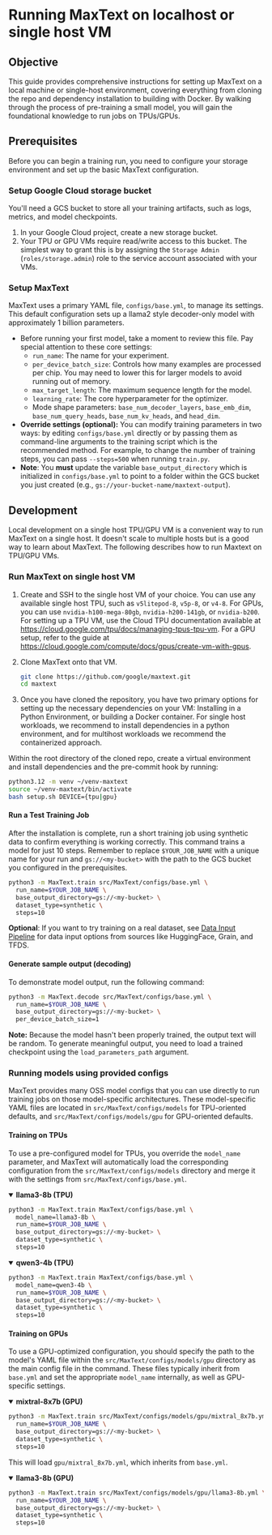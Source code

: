# Running MaxText on localhost or single host VM

## Objective
This guide provides comprehensive instructions for setting up MaxText on a local machine or single-host environment, covering everything from cloning the repo and dependency installation to building with Docker. By walking through the process of pre-training a small model, you will gain the foundational knowledge to run jobs on TPUs/GPUs.

## Prerequisites
Before you can begin a training run, you need to configure your storage environment and set up the basic MaxText configuration.

### Setup Google Cloud storage bucket
You'll need a GCS bucket to store all your training artifacts, such as logs, metrics, and model checkpoints.

1.  In your Google Cloud project, create a new storage bucket.
2.  Your TPU or GPU VMs require read/write access to this bucket. The simplest way to grant this is by assigning the `Storage Admin` (`roles/storage.admin`) role to the service account associated with your VMs.

### Setup MaxText
MaxText uses a primary YAML file, `configs/base.yml`, to manage its settings. This default configuration sets up a llama2 style decoder-only model with approximately 1 billion parameters.

* Before running your first model, take a moment to review this file. Pay special attention to these core settings:
  - `run_name`: The name for your experiment.
  - `per_device_batch_size`: Controls how many examples are processed per chip. You may need to lower this for larger models to avoid running out of memory.
  - `max_target_length`: The maximum sequence length for the model.
  - `learning_rate`: The core hyperparameter for the optimizer.
  - Mode shape parameters: `base_num_decoder_layers`, `base_emb_dim`, `base_num_query_heads`, `base_num_kv_heads`, and `head_dim`.
* **Override settings (optional):** You can modify training parameters in two ways: by editing `configs/base.yml` directly or by passing them as command-line arguments to the training script which is the recommended method. For example, to change the number of training steps, you can pass `--steps=500` when running `train.py`.
* **Note**: You **must** update the variable `base_output_directory` which is initialized in `configs/base.yml` to point to a folder within the GCS bucket you just created (e.g., `gs://your-bucket-name/maxtext-output`).

## Development
Local development on a single host TPU/GPU VM is a convenient way to run MaxText on a single host. It doesn't scale to multiple hosts but is a good way to learn about MaxText. The following describes how to run Maxtext on TPU/GPU VMs.

### Run MaxText on single host VM
1.  Create and SSH to the single host VM of your choice. You can use any available single host TPU, such as `v5litepod-8`, `v5p-8`, or `v4-8`. For GPUs, you can use `nvidia-h100-mega-80gb`, `nvidia-h200-141gb`, or `nvidia-b200`. For setting up a TPU VM, use the Cloud TPU documentation available at https://cloud.google.com/tpu/docs/managing-tpus-tpu-vm. For a GPU setup, refer to the guide at https://cloud.google.com/compute/docs/gpus/create-vm-with-gpus. 

2.  Clone MaxText onto that VM.
    ```bash
    git clone https://github.com/google/maxtext.git
    cd maxtext
    ```

3.  Once you have cloned the repository, you have two primary options for setting up the necessary dependencies on your VM: Installing in a Python Environment, or building a Docker container. For single host workloads, we recommend to install dependencies in a python environment, and for multihost workloads we recommend the containerized approach.

Within the root directory of the cloned repo, create a virtual environment and install dependencies and the pre-commit hook by running:

```bash
python3.12 -m venv ~/venv-maxtext
source ~/venv-maxtext/bin/activate
bash setup.sh DEVICE={tpu|gpu}
```

#### Run a Test Training Job
After the installation is complete, run a short training job using synthetic data to confirm everything is working correctly. This command trains a model for just 10 steps. Remember to replace `$YOUR_JOB_NAME` with a unique name for your run and `gs://<my-bucket>` with the path to the GCS bucket you configured in the prerequisites.

```bash
python3 -m MaxText.train src/MaxText/configs/base.yml \
  run_name=$YOUR_JOB_NAME \
  base_output_directory=gs://<my-bucket> \
  dataset_type=synthetic \
  steps=10
```

**Optional**: If you want to try training on a real dataset, see [Data Input Pipeline](data-input-pipeline) for data input options from sources like HuggingFace, Grain, and TFDS.

#### Generate sample output (decoding)

To demonstrate model output, run the following command:

```bash
python3 -m MaxText.decode src/MaxText/configs/base.yml \
  run_name=$YOUR_JOB_NAME \
  base_output_directory=gs://<my-bucket> \
  per_device_batch_size=1
```

**Note:** Because the model hasn't been properly trained, the output text will be random. To generate meaningful output, you need to load a trained checkpoint using the `load_parameters_path` argument.

### Running models using provided configs
MaxText provides many OSS model configs that you can use directly to run training jobs on those model-specific architectures. These model-specific YAML files are located in `src/MaxText/configs/models` for TPU-oriented defaults, and `src/MaxText/configs/models/gpu` for GPU-oriented defaults.

#### Training on TPUs
To use a pre-configured model for TPUs, you override the `model_name` parameter, and MaxText will automatically load the corresponding configuration from the `src/MaxText/configs/models` directory and merge it with the settings from `src/MaxText/configs/base.yml`.

<details open>
<summary><strong>llama3-8b (TPU)</strong></summary>

```bash
python3 -m MaxText.train MaxText/configs/base.yml \
  model_name=llama3-8b \
  run_name=$YOUR_JOB_NAME \
  base_output_directory=gs://<my-bucket> \
  dataset_type=synthetic \
  steps=10
```
</details>

<details open>
<summary><strong>qwen3-4b (TPU)</strong></summary>

```bash
python3 -m MaxText.train MaxText/configs/base.yml \
  model_name=qwen3-4b \
  run_name=$YOUR_JOB_NAME \
  base_output_directory=gs://<my-bucket> \
  dataset_type=synthetic \
  steps=10
```
</details>

#### Training on GPUs
To use a GPU-optimized configuration, you should specify the path to the model's YAML file within the `src/MaxText/configs/models/gpu` directory as the main config file in the command. These files typically inherit from `base.yml` and set the appropriate `model_name` internally, as well as GPU-specific settings.

<details open>
<summary><strong>mixtral-8x7b (GPU)</strong></summary>

```bash
python3 -m MaxText.train src/MaxText/configs/models/gpu/mixtral_8x7b.yml \
  run_name=$YOUR_JOB_NAME \
  base_output_directory=gs://<my-bucket> \
  dataset_type=synthetic \
  steps=10
```
This will load `gpu/mixtral_8x7b.yml`, which inherits from `base.yml`.
</details>

<details open>
<summary><strong>llama3-8b (GPU)</strong></summary>

```bash
python3 -m MaxText.train src/MaxText/configs/models/gpu/llama3-8b.yml \
  run_name=$YOUR_JOB_NAME \
  base_output_directory=gs://<my-bucket> \
  dataset_type=synthetic \
  steps=10
```
</details>

